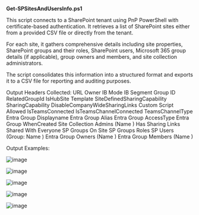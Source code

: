 

**Get-SPSitesAndUsersInfo.ps1**

This script connects to a SharePoint tenant using PnP PowerShell with certificate-based authentication.  It retrieves a list of SharePoint sites either from a provided CSV file or directly from the tenant. 

For each site, it gathers comprehensive details including site properties, SharePoint groups and their roles, SharePoint users, Microsoft 365 group details (if applicable), group owners and members, and site collection administrators. 

The script consolidates this information into a structured format and exports it to a CSV file for reporting and auditing purposes.

Output Headers Collected:
URL	Owner	IB Mode	IB Segment	Group ID	RelatedGroupId	IsHubSite	Template	SiteDefinedSharingCapability	SharingCapability	DisableCompanyWideSharingLinks	Custom Script Allowed	IsTeamsConnected	IsTeamsChannelConnected	TeamsChannelType	Entra Group Displayname	Entra Group Alias	Entra Group AccessType	Entra Group WhenCreated	Site Collection Admins (Name <Email>)	Has Sharing Links	Shared With Everyone	SP Groups On Site	SP Groups Roles	SP Users (Group: Name <Email>)	Entra Group Owners (Name <Email>)	Entra Group Members (Name <Email>)


  
Output Examples:

![image](https://github.com/user-attachments/assets/de35fea2-496f-4831-bb1f-a626808e6269)

![image](https://github.com/user-attachments/assets/80fc90c2-dab6-4f39-8866-6377ff2894e4)

![image](https://github.com/user-attachments/assets/d643448d-8bbc-4ec5-85cb-de08301332e5)

![image](https://github.com/user-attachments/assets/9dccd5f1-1977-4e16-b1b4-e305153a9560)

![image](https://github.com/user-attachments/assets/1b04cdd8-f14b-4011-ad20-7c794a175412)
